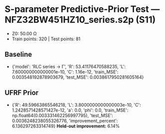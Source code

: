 # S-parameter Predictive-Prior Test — NFZ32BW451HZ10_series.s2p (S11)
- Z0: 50.00 Ω
- Train points: 320  |  Test points: 81

## Baseline
- {'model': 'RLC series -> Γ', 'R': 53.41176470588235, 'L': 7.600000000000001e-10, 'C': 1.16e-12, 'train_MSE': 0.003548192878903679, 'test_MSE': 0.0038617950281605164}

## UFRF Prior
- {'R': 49.59663865546218, 'L': 3.8000000000000003e-10, 'C': 1.2428571428571427e-12, 'a': 0.0, 'phi': 0.0, 'train_MSE': np.float64(0.003331462256997795), 'test_MSE': 0.0036248238055326776, 'improvement_percent': 6.136297263314749}
**Held-out improvement:** 6.14%